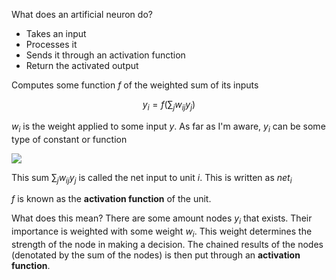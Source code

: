 What does an artificial neuron do?

- Takes an input
- Processes it
- Sends it through an activation function
- Return the activated output

Computes some function *f* of the weighted sum of its inputs

$$ y_i = f(\sum_{j} w_{ij}y_j)$$

$w_i$ is the weight applied to some input $y$. As far as I'm aware, $y_i$ can be some type of constant or function

![](https://cnl.salk.edu/~schraudo/teach/NNcourse/figs/unit.gif)


This sum $\sum_{j} w_{ij}y_j$ is called the net input to unit *i*. This is written as $net_i$

*f* is known as the **activation function** of the unit. 

What does this mean? There are some amount nodes $y_i$ that exists. Their importance is weighted with some weight $w_i$. This weight determines the strength of the node in making a decision. The chained results of the nodes (denotated by the sum of the nodes) is then put through an **activation function**. 